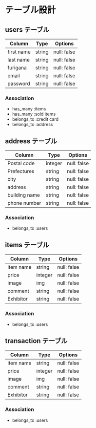# テーブル設計

## users テーブル

| Column     | Type   | Options     |
| ---------- | ------ | ----------- |
| first name | string | null: false |
| last name  | string | null: false |
| furigana   | string | null: false |
| email      | string | null: false |
| password   | string | null: false |

### Association
- has_many :items
- has_many :sold items
- belongs_to :credit card
- belongs_to :address

## address テーブル

| Column        | Type    | Options     |
| ------------- | ------- | ----------- |
| Postal code   | integer | null: false |
| Prefectures   | string  | null: false |
| city          | string  | null: false |
| address       | string  | null: false |
| building name | string  | null: false |
| phone number  | string  | null: false |

### Association
- belongs_to :users

## items テーブル

| Column          | Type    | Options     |
| --------------- | ------  | ----------- |
| item name       | string  | null: false |
| price           | integer | null: false |
| image           | img     | null: false |
| comment         | string  | null: false |
| Exhibitor       | string  | null: false |

### Association
- belongs_to :users

## transaction テーブル

| Column          | Type    | Options     |
| --------------- | ------  | ----------- |
| item name       | string  | null: false |
| price           | integer | null: false |
| image           | img     | null: false |
| comment         | string  | null: false |
| Exhibitor       | string  | null: false |

### Association
- belongs_to :users
